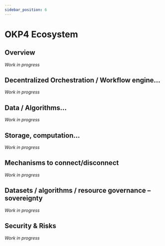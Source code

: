 ```yaml
---
sidebar_position: 6
---
```


# OKP4 Ecosystem

## Overview

_Work in progress_

## Decentralized Orchestration / Workflow engine…

_Work in progress_

## Data / Algorithms…

_Work in progress_

## Storage, computation…

_Work in progress_

## Mechanisms to connect/disconnect

_Work in progress_

## Datasets / algorithms / resource governance – sovereignty

_Work in progress_

## Security & Risks

_Work in progress_
